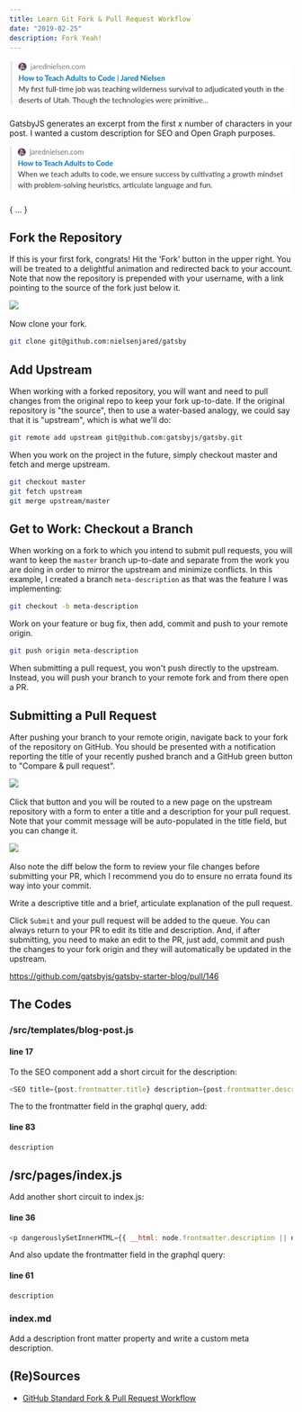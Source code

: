 ```yaml
---
title: Learn Git Fork & Pull Request Workflow
date: "2019-02-25"
description: Fork Yeah!
---
```


![](./images/jared-nielsen-fork-pull-request-01.png)

GatsbyJS generates an excerpt from the first _x_ number of characters in your post. I wanted a custom description for SEO and Open Graph purposes.

![](./images/jared-nielsen-fork-pull-request-02.png)

{ ... }


## Fork the Repository

If this is your first fork, congrats! Hit the 'Fork' button in the upper right. You will be treated to a delightful animation and redirected back to your account. Note that now the repository is prepended with your username, with a link pointing to the source of the fork just below it.

![](./images/jared-nielsen-fork-pull-request-03.png)

Now clone your fork.

```sh
git clone git@github.com:nielsenjared/gatsby
```

## Add Upstream
When working with a forked repository, you will want and need to pull changes from the original repo to keep your fork up-to-date. If the original repository is "the source", then to use a water-based analogy, we could say that it is "upstream", which is what we'll do:

```sh
git remote add upstream git@github.com:gatsbyjs/gatsby.git
```

When you work on the project in the future, simply checkout master and fetch and merge upstream.

```sh
git checkout master
git fetch upstream
git merge upstream/master
```

## Get to Work: Checkout a Branch
When working on a fork to which you intend to submit pull requests, you will want to keep the `master` branch up-to-date and separate from the work you are doing in order to mirror the upstream and minimize conflicts. In this example, I created a branch `meta-description` as that was the feature I was implementing:

```sh
git checkout -b meta-description
```

Work on your feature or bug fix, then add, commit and push to your remote origin.

```sh
git push origin meta-description
```

When submitting a pull request, you won't push directly to the upstream. Instead, you will push your branch to your remote fork and from there open a PR.

## Submitting a Pull Request
After pushing your branch to your remote origin, navigate back to your fork of the repository on GitHub. You should be presented with a notification reporting the title of your recently pushed branch and a GitHub green button to "Compare & pull request".

![](./images/jared-nielsen-fork-pull-request-04.png)

Click that button and you will be routed to a new page on the upstream repository with a form to enter a title and a description for your pull request. Note that your commit message will be auto-populated in the title field, but you can change it.

![](./images/jared-nielsen-fork-pull-request-05.png)

Also note the diff below the form to review your file changes before submitting your PR, which I recommend you do to ensure no errata found its way into your commit.

Write a descriptive title and a brief, articulate explanation of the pull request.

Click `Submit` and your pull request will be added to the queue. You can always return to your PR to edit its title and description. And, if after submitting, you need to make an edit to the PR, just add, commit and push the changes to your fork origin and they will automatically be updated in the upstream.

https://github.com/gatsbyjs/gatsby-starter-blog/pull/146






## The Codes

### /src/templates/blog-post.js

#### line 17
To the SEO component add a short circuit for the description: 
```js
<SEO title={post.frontmatter.title} description={post.frontmatter.description || post.excerpt} />
```

The to the frontmatter field in the graphql query, add:
#### line 83
```js
description
```

## /src/pages/index.js

Add another short circuit to index.js: 
#### line 36
```js
<p dangerouslySetInnerHTML={{ __html: node.frontmatter.description || node.excerpt }} />
```

And also update the frontmatter field in the graphql query: 
#### line 61
```js
description
```

### index.md
Add a description front matter property and write a custom meta description.



## (Re)Sources

* [GitHub Standard Fork & Pull Request Workflow](https://gist.github.com/Chaser324/ce0505fbed06b947d962)


